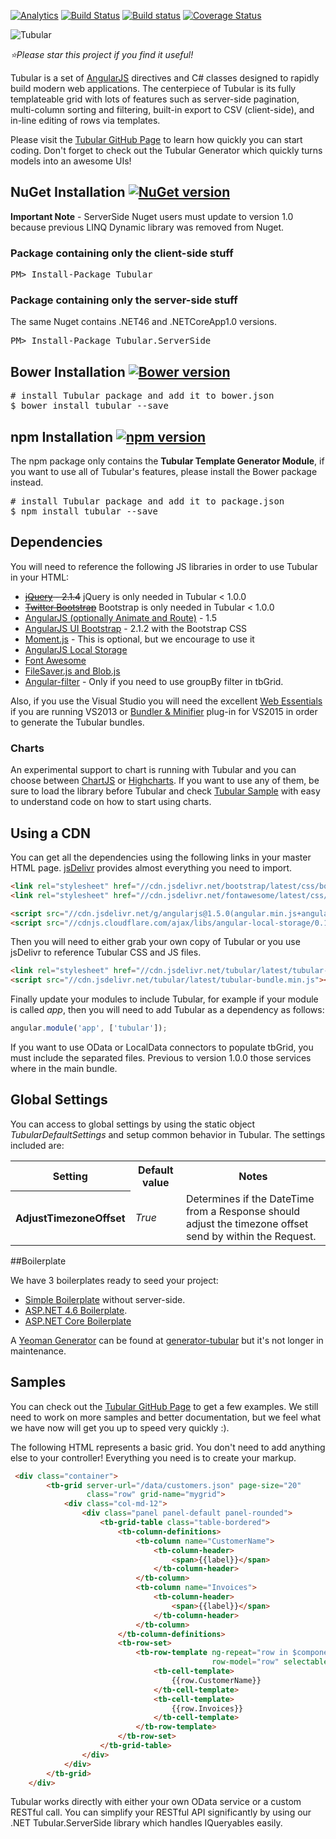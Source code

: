  [![Analytics](https://ga-beacon.appspot.com/UA-8535255-2/unosquare/tubular/)](https://github.com/igrigorik/ga-beacon)
 [![Build Status](https://travis-ci.org/unosquare/tubular.svg?branch=master)](https://travis-ci.org/unosquare/tubular)
 [![Build status](https://ci.appveyor.com/api/projects/status/scyh5u1fltu4d516?svg=true)](https://ci.appveyor.com/project/geoperez/tubular)
[![Coverage Status](https://coveralls.io/repos/unosquare/tubular/badge.svg?branch=master)](https://coveralls.io/r/unosquare/tubular?branch=master)

![Tubular](http://unosquare.github.io/tubular/assets/tubular.png)

*:star:Please star this project if you find it useful!*

Tubular is a set of <a href="https://angularjs.org/" target="_blank">AngularJS</a> directives and C# classes designed to rapidly build modern web applications.  The centerpiece of Tubular is its fully templateable grid with lots of features such as server-side pagination, multi-column sorting and filtering, built-in export to CSV (client-side), and in-line editing of rows via templates.

Please visit the <a href="http://unosquare.github.io/tubular" target="_blank">Tubular GitHub Page</a> to learn how quickly you can start coding. Don't forget to check out the Tubular Generator which quickly turns models into an awesome UIs!

## NuGet Installation [![NuGet version](https://badge.fury.io/nu/tubular.svg)](http://badge.fury.io/nu/tubular)

<b>Important Note</b> - ServerSide Nuget users must update to version 1.0 because previous LINQ Dynamic library was removed from Nuget.

### Package containing only the client-side stuff

<pre>
PM> Install-Package Tubular
</pre>

### Package containing only the server-side stuff

The same Nuget contains .NET46 and .NETCoreApp1.0 versions.

<pre>
PM> Install-Package Tubular.ServerSide
</pre>

## Bower Installation [![Bower version](https://badge.fury.io/bo/tubular.svg)](http://badge.fury.io/bo/tubular)

<pre>
# install Tubular package and add it to bower.json
$ bower install tubular --save
</pre>

## npm Installation [![npm version](https://badge.fury.io/js/tubular.svg)](http://badge.fury.io/js/tubular)

The npm package only contains the **Tubular Template Generator Module**, if you want to use all of Tubular's features, please install the Bower package instead.

<pre>
# install Tubular package and add it to package.json
$ npm install tubular --save
</pre>

## Dependencies

You will need to reference the following JS libraries in order to use Tubular in your HTML:

* <s>[jQuery](http://jquery.com/) - 2.1.4</s> jQuery is only needed in Tubular < 1.0.0
* <s>[Twitter Bootstrap](http://getbootstrap.com/)</s> Bootstrap is only needed in Tubular < 1.0.0
* [AngularJS (optionally Animate and Route)](https://angularjs.org/) - 1.5
* [AngularJS UI Bootstrap](https://angular-ui.github.io/bootstrap/) - 2.1.2 with the Bootstrap CSS
* [Moment.js](http://momentjs.com/) - This is optional, but we encourage to use it
* [AngularJS Local Storage](https://github.com/grevory/angular-local-storage)
* [Font Awesome](http://fortawesome.github.io/Font-Awesome/)
* [FileSaver.js and Blob.js](https://github.com/eligrey/FileSaver.js)
* [Angular-filter](https://github.com/a8m/angular-filter) - Only if you need to use groupBy filter in tbGrid.

Also, if you use the Visual Studio you will need the excellent <a href="http://vswebessentials.com/download" target="_blank">Web Essentials</a> if you are running VS2013 or [Bundler & Minifier](https://visualstudiogallery.msdn.microsoft.com/9ec27da7-e24b-4d56-8064-fd7e88ac1c40) plug-in for VS2015 in order to generate the Tubular bundles.

### Charts

An experimental support to chart is running with Tubular and you can choose between [ChartJS](http://www.chartjs.org/) or [Highcharts](http://www.highcharts.com/). If you want to use any of them, be sure to load the library before Tubular and check [Tubular Sample](https://github.com/unosquare/tubular/tree/master/Unosquare.Tubular.Sample) with easy to understand code on how to start using charts.

## Using a CDN

You can get all the dependencies using the following links in your master HTML page. <a href="http://www.jsdelivr.com/">jsDelivr</a> provides almost everything you need to import.

```html
<link rel="stylesheet" href="//cdn.jsdelivr.net/bootstrap/latest/css/bootstrap.min.css" />
<link rel="stylesheet" href="//cdn.jsdelivr.net/fontawesome/latest/css/font-awesome.min.css" />

<script src="//cdn.jsdelivr.net/g/angularjs@1.5.0(angular.min.js+angular-animate.min.js+angular-route.min.js),angular.bootstrap@2.1.2(ui-bootstrap.min.js+ui-bootstrap-tpls.min.js),filesaver.js,blob.js(Blob.js),filesaver.js"></script>
<script src="//cdnjs.cloudflare.com/ajax/libs/angular-local-storage/0.1.5/angular-local-storage.min.js"></script>
```

Then you will need to either grab your own copy of Tubular or you use jsDelivr to reference Tubular CSS and JS files.

```html
<link rel="stylesheet" href="//cdn.jsdelivr.net/tubular/latest/tubular-bundle.min.css" />
<script src="//cdn.jsdelivr.net/tubular/latest/tubular-bundle.min.js"></script>
```

Finally update your modules to include Tubular, for example if your module is called <i>app</i>, then you will need to add Tubular as a dependency as follows:

```javascript
angular.module('app', ['tubular']);
```

If you want to use OData or LocalData connectors to populate tbGrid, you must include the separated files. Previous to version 1.0.0 those services where in the main bundle.

## Global Settings

You can access to global settings by using the static object <i>TubularDefaultSettings</i> and setup common behavior in Tubular. The settings included are:

<table>
    <tr><th>Setting</th><th>Default value</th><th>Notes</th></tr>
    <tr><th>AdjustTimezoneOffset</th><td><i>True</i></td><td>Determines if the DateTime from a Response should adjust the timezone offset send by within the Request.</td></tr>
</table>

##Boilerplate

We have 3 boilerplates ready to seed your project:

* <a href="https://github.com/unosquare/tubular-boilerplate" target="_blank">Simple Boilerplate</a> without server-side. 
* [ASP.NET 4.6 Boilerplate](https://github.com/unosquare/tubular-boilerplate-csharp).
* [ASP.NET Core Boilerplate](https://github.com/unosquare/tubular-aspnet-core-boilerplate)

A <a href="http://yeoman.io/" taget="_blank">Yeoman Generator</a> can be found at <a href="https://github.com/unosquare/generator-tubular" target="_blank">generator-tubular</a> but it's not longer in maintenance.

## Samples

You can check out the <a href="http://unosquare.github.io/tubular" target="_blank">Tubular GitHub Page</a> to get a few examples. We still need to work on more samples and better documentation, but we feel what we have now will get you up to speed very quickly :).

The following HTML represents a basic grid. You don't need to add anything else to your controller! Everything you need is to create your markup.

```html
 <div class="container">
        <tb-grid server-url="/data/customers.json" page-size="20" 
                 class="row" grid-name="mygrid">
            <div class="col-md-12">
                <div class="panel panel-default panel-rounded">
                    <tb-grid-table class="table-bordered">
                        <tb-column-definitions>
                            <tb-column name="CustomerName">
                                <tb-column-header>
                                    <span>{{label}}</span>
                                </tb-column-header>
                            </tb-column>
                            <tb-column name="Invoices">
                                <tb-column-header>
                                    <span>{{label}}</span>
                                </tb-column-header>
                            </tb-column>
                        </tb-column-definitions>
                        <tb-row-set>
                            <tb-row-template ng-repeat="row in $component.rows" 
                                             row-model="row" selectable="true">
                                <tb-cell-template>
                                    {{row.CustomerName}}
                                </tb-cell-template>
                                <tb-cell-template>
                                    {{row.Invoices}}
                                </tb-cell-template>
                            </tb-row-template>
                        </tb-row-set>
                    </tb-grid-table>
                </div>
            </div>
        </tb-grid>
    </div>
```

Tubular works directly with either your own OData service or a custom RESTful call. You can simplify your RESTful API significantly by using our .NET Tubular.ServerSide library which handles IQueryables easily.
